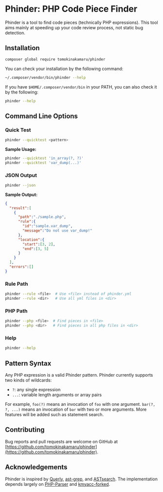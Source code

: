 # Phinder: PHP Code Piece Finder

Phinder is a tool to find code pieces (technically PHP expressions).
This tool aims mainly at speeding up your code review process, not static bug detection.

## Installation

```bash
composer global require tomokinakamaru/phinder
```

You can check your installation by the following command:

```bash
~/.composer/vendor/bin/phinder --help
```

If you have `$HOME/.composer/vendor/bin` in your PATH, you can also check it by the following:

```bash
phinder --help
```

## Command Line Options

### Quick Test

```bash
phinder --quicktest <pattern>
```

**Sample Usage:**

```bash
phinder --quicktest 'in_array(?, ?)'
phinder --quicktest 'var_dump(...)'
```

### JSON Output

```bash
phinder --json
```

**Sample Output:**

```json
{
  "result":[
    {
      "path":"./sample.php",
      "rule":{
        "id":"sample.var_dump",
        "message":"Do not use var_dump!"
      },
      "location":{
        "start":[3, 2],
        "end":[3, 5]
      }
    }
  ],
  "errors":[]
}
```

### Rule Path

```bash
phinder --rule <file>  # Use <file> instead of phinder.yml
phinder --rule <dir>   # Use all yml files in <dir>
```

### PHP Path

```bash
phinder --php <file>  # Find pieces in <file>
phinder --php <dir>   # Find pieces in all php files in <dir>
```

### Help

```bash
phinder --help
```

## Pattern Syntax

Any PHP expression is a valid Phinder pattern.
Phinder currently supports two kinds of wildcards:

- `?`: any single expression
- `...`: variable length arguments or array pairs

For example, `foo(?)` means an invocation of `foo` with one argument.
`bar(?, ?, ...)` means an invocation of `bar` with two or more arguments.
More features will be added such as statement search.

## Contributing

Bug reports and pull requests are welcome on GitHub at [https://github.com/tomokinakamaru/phinder](https://github.com/tomokinakamaru/phinder).

## Acknowledgements

Phinder is inspired by [Querly](https://github.com/soutaro/querly/), [ast-grep](https://github.com/azz/ast-grep), and [ASTsearch](https://github.com/takluyver/astsearch).
The implementation depends largely on [PHP-Parser](https://github.com/nikic/PHP-Parser) and [kmyacc-forked](https://github.com/moriyoshi/kmyacc-forked/).
